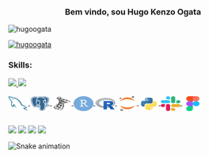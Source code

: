 <h3 align="center">Bem vindo, sou Hugo Kenzo Ogata</h3>

<p align="left"> <img src="https://komarev.com/ghpvc/?username=hugoogata&label=Profile%20views&color=0e75b6&style=flat" alt="hugoogata" /> </p>

<p align="left"> <a href="https://github.com/ryo-ma/github-profile-trophy"><img src="https://github-profile-trophy.vercel.app/?username=hugoogata" alt="hugoogata" /></a> </p>

<h3 align="left">Skills:</h3>
<div>
  <a href="https://github.com/hugoogata">
  <img height="180em" src="https://github-readme-stats.vercel.app/api?username=hugoogata&show_icons=true&theme=algolia&include_all_commits=true&count_private=true"/>
  <img height="180em" src="https://github-readme-stats.vercel.app/api/top-langs/?username=hugoogata&layout=compact&langs_count=16&theme=algolia"/>
</div>
<div style="display: inline_block"><br>
  <img align="center" alt="Hugo-mysql" height="30" width="40" src="https://raw.githubusercontent.com/devicons/devicon/master/icons/mysql/mysql-plain.svg">
  <img align="center" alt="Hugo-postgresql" height="30" width="40" src="https://raw.githubusercontent.com/devicons/devicon/master/icons/postgresql/postgresql-plain.svg">
  <img align="center" alt="Hugo-microsoftsqlserver" height="30" width="40" src="https://raw.githubusercontent.com/devicons/devicon/master/icons/microsoftsqlserver/microsoftsqlserver-plain.svg">
  <img align="center" alt="Hugo-Rstudio" height="30" width="40" src="https://raw.githubusercontent.com/devicons/devicon/master/icons/rstudio/rstudio-original.svg">
  <img align="center" alt="Hugo-R" height="30" width="40" src="https://raw.githubusercontent.com/devicons/devicon/master/icons/r/r-original.svg">
  <img align="center" alt="Hugo-jupyter" height="30" width="40" src="https://raw.githubusercontent.com/devicons/devicon/master/icons/jupyter/jupyter-original.svg"> 
  <img align="center" alt="Hugo-Python" height="30" width="40" src="https://raw.githubusercontent.com/devicons/devicon/master/icons/python/python-original.svg">
  <img align="center" alt="Hugo-Slack" height="30" width="40" src="https://raw.githubusercontent.com/devicons/devicon/master/icons/slack/slack-original.svg">
  <img align="center" alt="Hugo-Figmna" height="30" width="40" src="https://raw.githubusercontent.com/devicons/devicon/master/icons/figma/figma-original.svg">
  </div>
  
  ##  
  
<div> 
  <a href="https://instagram.com/" target="_blank"><img src="https://img.shields.io/badge/-Instagram-%23E4405F?style=for-the-badge&logo=instagram&logoColor=white" target="_blank"></a>
 <a href="" target="_blank"><img src="https://img.shields.io/badge/Discord-7289DA?style=for-the-badge&logo=discord&logoColor=white" target="_blank"></a> 
  <a href = "mailto:hugo.ogata@outlook.com"><img src="https://img.shields.io/badge/-Gmail-%23333?style=for-the-badge&logo=gmail&logoColor=white" target="_blank"></a>
  <a href="https://www.linkedin.com/in/hugo-kenzo-ogata-72888896/" target="_blank"><img src="https://img.shields.io/badge/-LinkedIn-%230077B5?style=for-the-badge&logo=linkedin&logoColor=white" target="_blank"></a> 
 
  ![Snake animation](https://github.com/hugoogata/hugoogata/blob/main/.github/workflows/snake.yml)

</div>
